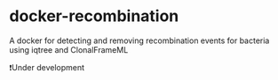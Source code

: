 # docker-recombination
A docker for detecting and removing recombination events for bacteria using iqtree and ClonalFrameML

❗️Under development
